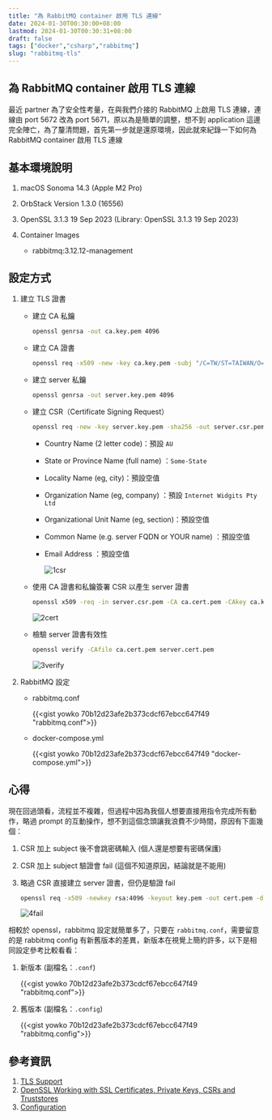 ```yaml
---
title: "為 RabbitMQ container 啟用 TLS 連線"
date: 2024-01-30T00:30:00+08:00
lastmod: 2024-01-30T00:30:31+08:00
draft: false
tags: ["docker","csharp","rabbitmq"]
slug: "rabbitmq-tls"
---
```


## 為 RabbitMQ container 啟用 TLS 連線

最近 partner 為了安全性考量，在與我們介接的 RabbitMQ 上啟用 TLS 連線，連線由 port 5672 改為 port 5671，原以為是簡單的調整，想不到 application 這邊完全陣亡，為了釐清問題，首先第一步就是還原環境，因此就來紀錄一下如何為 RabbitMQ container 啟用 TLS 連線

## 基本環境說明

1. macOS Sonoma 14.3 (Apple M2 Pro)
2. OrbStack Version 1.3.0 (16556)
3. OpenSSL 3.1.3 19 Sep 2023 (Library: OpenSSL 3.1.3 19 Sep 2023)
4. Container Images

    - rabbitmq:3.12.12-management

## 設定方式

1. 建立 TLS 證書

    - 建立 CA 私鑰

        ```bash
        openssl genrsa -out ca.key.pem 4096
        ```

    - 建立 CA 證書

        ```bash
        openssl req -x509 -new -key ca.key.pem -subj "/C=TW/ST=TAIWAN/O=yowko" -sha256 -days 365 -out ca.cert.pem
        ```

    - 建立 server 私鑰

        ```bash
        openssl genrsa -out server.key.pem 4096
        ```

    - 建立 CSR（Certificate Signing Request）

        ```bash
        openssl req -new -key server.key.pem -sha256 -out server.csr.pem
        ```

        - Country Name (2 letter code)：預設 `AU`
        - State or Province Name (full name) ：`Some-State`
        - Locality Name (eg, city)：預設空值
        - Organization Name (eg, company) ：預設 `Internet Widgits Pty Ltd`
        - Organizational Unit Name (eg, section)：預設空值
        - Common Name (e.g. server FQDN or YOUR name) ：預設空值
        - Email Address ：預設空值

            ![1csr](https://github.com/yowko/picsbed/assets/3851540/b5902133-6b3b-421f-a095-56c5475e6a0f)

    - 使用 CA 證書和私鑰簽署 CSR 以產生 server 證書

        ```bash
        openssl x509 -req -in server.csr.pem -CA ca.cert.pem -CAkey ca.key.pem -sha256 -days 365 -out server.cert.pem
        ```

        ![2cert](https://github.com/yowko/picsbed/assets/3851540/8cd043e5-ce57-4a90-9b6c-6cd48b5f3063)

    - 檢驗 server 證書有效性

        ```bash
        openssl verify -CAfile ca.cert.pem server.cert.pem
        ```

        ![3verify](https://github.com/yowko/picsbed/assets/3851540/141ac964-6175-42c0-a2e6-f70b172fdfd2)

2. RabbitMQ 設定

    - rabbitmq.conf

        {{<gist yowko 70b12d23afe2b373cdcf67ebcc647f49 "rabbitmq.conf">}}

    - docker-compose.yml

        {{<gist yowko 70b12d23afe2b373cdcf67ebcc647f49 "docker-compose.yml">}}

## 心得

現在回過頭看，流程並不複雜，但過程中因為我個人想要直接用指令完成所有動作，略過 prompt 的互動操作，想不到這個念頭讓我浪費不少時間，原因有下面幾個：

1. CSR 加上 subject 後不會跳密碼輸入 (個人還是想要有密碼保護)
2. CSR 加上 subject 驗證會 fail (這個不知道原因，結論就是不能用)
3. 略過 CSR 直接建立 server 證書，但仍是驗證 fail

    ```bash
    openssl req -x509 -newkey rsa:4096 -keyout key.pem -out cert.pem -days 365
    ```

    ![4fail](https://github.com/yowko/picsbed/assets/3851540/104aea81-c20f-4df2-b4f7-8399e86a30db)

相較於 openssl，rabbitmq 設定就簡單多了，只要在 `rabbitmq.conf`，需要留意的是 rabbitmq config 有新舊版本的差異，新版本在視覺上簡約許多，以下是相同設定參考比較看看：

1. 新版本 (副檔名：`.conf`)

    {{<gist yowko 70b12d23afe2b373cdcf67ebcc647f49 "rabbitmq.conf">}}

2. 舊版本 (副檔名：`.config`)

    {{<gist yowko 70b12d23afe2b373cdcf67ebcc647f49 "rabbitmq.config">}}

## 參考資訊

1. [TLS Support](https://www.rabbitmq.com/ssl.html)
2. [OpenSSL Working with SSL Certificates, Private Keys, CSRs and Truststores](https://gist.github.com/mohanpedala/468cf9cef473a8d7610320cff730cdd1#generate-a-self-signed-certificate-from-an-existing-private-key-and-csr)
3. [Configuration](https://www.rabbitmq.com/configure.html#config-file)
